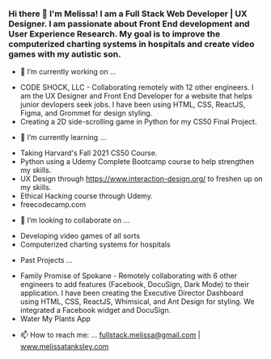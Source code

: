 ### Hi there 👋 I'm Melissa! I am a Full Stack Web Developer | UX Designer. I am passionate about Front End development and User Experience Research. My goal is to improve the computerized charting systems in hospitals and create video games with my autistic son.

- 🔭 I’m currently working on ...
* CODE SHOCK, LLC - Collaborating remotely with 12 other engineers. I am the UX Designer and Front End Developer for a website that helps junior devlopers seek jobs. I have been using HTML, CSS, ReactJS, Figma, and Grommet for design styling. 
* Creating a 2D side-scrolling game in Python for my CS50 Final Project. 

- 🌱 I’m currently learning ...
* Taking Harvard's Fall 2021 CS50 Course.
* Python using a Udemy Complete Bootcamp course to help strengthen my skills.
* UX Design through https://www.interaction-design.org/ to freshen up on my skills. 
* Ethical Hacking course through Udemy.
* freecodecamp.com

- 👯 I’m looking to collaborate on ...
* Developing video games of all sorts
* Computerized charting systems for hospitals

- Past Projects ...
* Family Promise of Spokane - Remotely collaborating with 6 other engineers to add features (Facebook, DocuSign, Dark Mode) to their application. I have been creating the Executive Director Dashboard using HTML, CSS, ReactJS, Whimsical, and Ant Design for styling. We integrated a Facebook widget and DocuSign.
* Water My Plants App

- 📫 How to reach me: ... fullstack.melissa@gmail.com | www.melissatanksley.com

